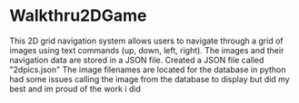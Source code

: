 # Walkthru2DGame
This 2D grid navigation system allows users to navigate through a grid of images using text commands (up, down, left, right).
The images and their navigation data are stored in a JSON file.
Created a JSON file called "2dpics.json" The image filenames are located for the database in python
had some issues calling the image from the database to display but did my best and im proud of the work  i did
